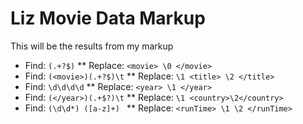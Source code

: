 # Liz Movie Data Markup

This will be the results from my markup
* Find: ` (.+?$) `
** Replace: ` <movie> \0 </movie> ` 
* Find: ` (<movie>)(.+?$)\t `
** Replace: ` \1 <title> \2 </title> `
* Find: ` \d\d\d\d ` 
** Replace: ` <year> \1 </year> `
* Find: ` (</year>)(.+$?)\t `
** Replace: ` \1 <country>\2</country> `
* Find: `(\d\d*) ([a-z]+) `
** Replace: ` <runTime> \1 \2 </runTime> `
